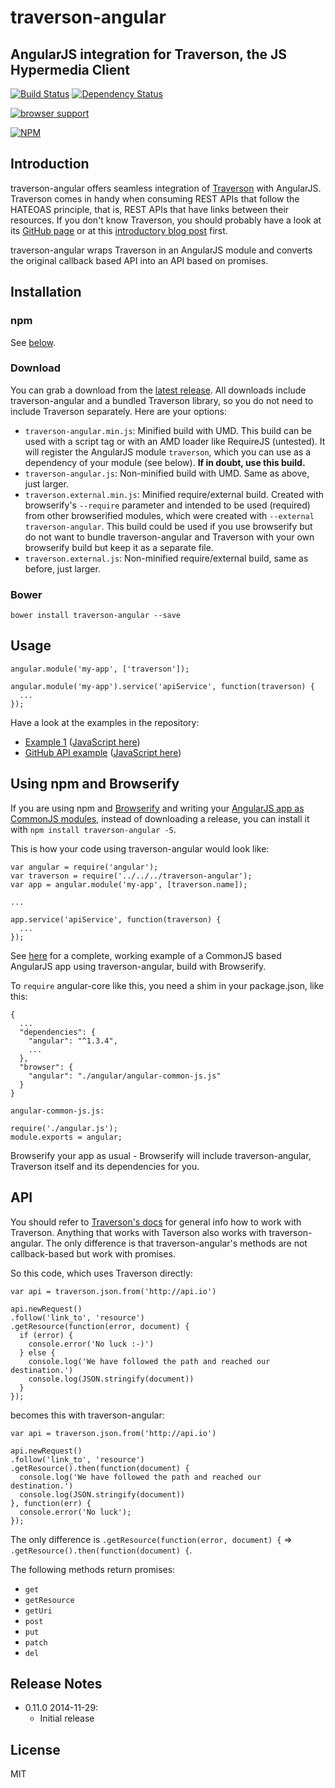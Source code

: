 traverson-angular
=================

AngularJS integration for Traverson, the JS Hypermedia Client
-------------------------------------------------------------

[![Build Status](https://travis-ci.org/basti1302/traverson-angular.png?branch=master)](https://travis-ci.org/basti1302/traverson-angular)
[![Dependency Status](https://david-dm.org/basti1302/traverson-angular.png)](https://david-dm.org/basti1302/traverson-angular)

[![browser support](http://ci.testling.com/basti1302/traverson-angular.png)](http://ci.testling.com/basti1302/traverson-angular)

[![NPM](https://nodei.co/npm/traverson-angular.png?downloads=true&stars=true)](https://nodei.co/npm/traverson-angular/)


Introduction
------------

traverson-angular offers seamless integration of <a href="https://github.com/basti1302/traverson">Traverson</a> with AngularJS. Traverson comes in handy when consuming REST APIs that follow the HATEOAS principle, that is, REST APIs that have links between their resources. If you don't know Traverson, you should probably have a look at its <a href="https://github.com/basti1302/traverson">GitHub page</a> or at this <a href="https://blog.codecentric.de/en/2013/11/traverson/">introductory blog post</a> first.

traverson-angular wraps Traverson in an AngularJS module and converts the original callback based API into an API based on promises.

Installation
------------

### npm

See [below](#using-npm-and-browserify).

### Download

You can grab a download from the [latest release](https://github.com/basti1302/traverson-angular/releases/latest). All downloads include traverson-angular and a bundled Traverson library, so you do not need to include Traverson separately. Here are your options:

* `traverson-angular.min.js`: Minified build with UMD. This build can be used with a script tag or with an AMD loader like RequireJS (untested). It will register the AngularJS module `traverson`, which you can use as a dependency of your module (see below). **If in doubt, use this build.**
* `traverson-angular.js`: Non-minified build with UMD. Same as above, just larger.
* `traverson.external.min.js`: Minified require/external build. Created with browserify's `--require` parameter and intended to be used (required) from other browserified modules, which were created with `--external traverson-angular`. This build could be used if you use browserify but do not want to bundle traverson-angular and Traverson with your own browserify build but keep it as a separate file.
* `traverson.external.js`: Non-minified require/external build, same as before, just larger.

### Bower

`bower install traverson-angular --save`

Usage
-----

```
angular.module('my-app', ['traverson']);
```

```
angular.module('my-app').service('apiService', function(traverson) {
  ...
});
```

Have a look at the examples in the repository:

* <a href="https://github.com/basti1302/traverson-angular/blob/master/browser/example/index.html">Example 1</a> (<a href="https://github.com/basti1302/traverson-angular/blob/master/browser/example/traverson-angular-example.js">JavaScript here</a>) 
* <a href="https://github.com/basti1302/traverson-angular/blob/master/browser/example/github.html">GitHub API example</a> (<a href="https://github.com/basti1302/traverson-angular/blob/master/browser/example/github-example.js">JavaScript here</a>)

Using npm and Browserify
------------------------

If you are using npm and [Browserify](http://browserify.org/) and writing your <a href="https://blog.codecentric.de/en/2014/08/angularjs-browserify/">AngularJS app as CommonJS modules</a>, instead of downloading a release, you can install it with `npm install traverson-angular -S`.

This is how your code using traverson-angular would look like:
```
var angular = require('angular');
var traverson = require('../../../traverson-angular');
var app = angular.module('my-app', [traverson.name]);

...

app.service('apiService', function(traverson) {
  ...
});

```

See <a href="https://github.com/basti1302/traverson-angular/tree/master/browser/example/browserify">here</a> for a complete, working example of a CommonJS based AngularJS app using traverson-angular, build with Browserify.

To `require` angular-core like this, you need a shim in your package.json, like this:

```
{
  ...
  "dependencies": {
    "angular": "^1.3.4",
    ...
  },
  "browser": {
    "angular": "./angular/angular-common-js.js"
  }
}

```

`angular-common-js.js:`
```
require('./angular.js');
module.exports = angular;
```

Browserify your app as usual - Browserify will include traverson-angular, Traverson itself and its dependencies for you.

API
---

You should refer to <a href="https://github.com/basti1302/traverson/blob/master/readme.markdown">Traverson's docs</a> for general info how to work with Traverson. Anything that works with Taverson also works with traverson-angular. The only difference is that traverson-angular's methods are not callback-based but work with promises.

So this code, which uses Traverson directly:
```
var api = traverson.json.from('http://api.io')

api.newRequest()
.follow('link_to', 'resource')
.getResource(function(error, document) {
  if (error) {
    console.error('No luck :-)')
  } else {
    console.log('We have followed the path and reached our destination.')
    console.log(JSON.stringify(document))
  }
});
```
becomes this with traverson-angular:
```
var api = traverson.json.from('http://api.io')

api.newRequest()
.follow('link_to', 'resource')
.getResource().then(function(document) {
  console.log('We have followed the path and reached our destination.')
  console.log(JSON.stringify(document))
}, function(err) {
  console.error('No luck');
});
```

The only difference is `.getResource(function(error, document) {` => `.getResource().then(function(document) {`.

The following methods return promises:

* `get`
* `getResource`
* `getUri`
* `post`
* `put`
* `patch`
* `del`

Release Notes
-------------

* 0.11.0 2014-11-29:
    * Initial release

License
-------

MIT